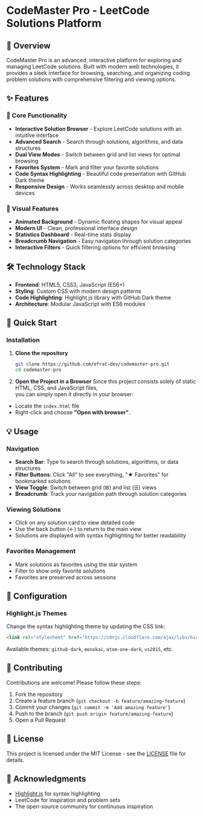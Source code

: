 # CodeMaster Pro - LeetCode Solutions Platform

## 🚀 Overview

CodeMaster Pro is an advanced, interactive platform for exploring and managing LeetCode solutions. Built with modern web technologies, it provides a sleek interface for browsing, searching, and organizing coding problem solutions with comprehensive filtering and viewing options.

## ✨ Features

### 🎯 Core Functionality
- **Interactive Solution Browser** - Explore LeetCode solutions with an intuitive interface
- **Advanced Search** - Search through solutions, algorithms, and data structures
- **Dual View Modes** - Switch between grid and list views for optimal browsing
- **Favorites System** - Mark and filter your favorite solutions
- **Code Syntax Highlighting** - Beautiful code presentation with GitHub Dark theme
- **Responsive Design** - Works seamlessly across desktop and mobile devices

### 🎨 Visual Features
- **Animated Background** - Dynamic floating shapes for visual appeal
- **Modern UI** - Clean, professional interface design
- **Statistics Dashboard** - Real-time stats display
- **Breadcrumb Navigation** - Easy navigation through solution categories
- **Interactive Filters** - Quick filtering options for efficient browsing

## 🛠️ Technology Stack

- **Frontend**: HTML5, CSS3, JavaScript (ES6+)
- **Styling**: Custom CSS with modern design patterns
- **Code Highlighting**: Highlight.js library with GitHub Dark theme
- **Architecture**: Modular JavaScript with ES6 modules

## 🚀 Quick Start

### Installation

1. **Clone the repository**
   ```bash
   git clone https://github.com/efrat-dev/codemaster-pro.git
   cd codemaster-pro
   ```

2. **Open the Project in a Browser**
Since this project consists solely of static HTML, CSS, and JavaScript files,  
you can simply open it directly in your browser:

- Locate the `index.html` file
- Right-click and choose **"Open with browser"**.

## 💡 Usage

### Navigation
- **Search Bar**: Type to search through solutions, algorithms, or data structures
- **Filter Buttons**: Click "All" to see everything, "★ Favorites" for bookmarked solutions
- **View Toggle**: Switch between grid (⊞) and list (☰) views
- **Breadcrumb**: Track your navigation path through solution categories

### Viewing Solutions
- Click on any solution card to view detailed code
- Use the back button (←) to return to the main view
- Solutions are displayed with syntax highlighting for better readability

### Favorites Management
- Mark solutions as favorites using the star system
- Filter to show only favorite solutions
- Favorites are preserved across sessions

## 🔧 Configuration

### Highlight.js Themes
Change the syntax highlighting theme by updating the CSS link:
```html
<link rel="stylesheet" href="https://cdnjs.cloudflare.com/ajax/libs/highlight.js/11.9.0/styles/[THEME-NAME].min.css" />
```

Available themes: `github-dark`, `monokai`, `atom-one-dark`, `vs2015`, etc.

## 🤝 Contributing

Contributions are welcome! Please follow these steps:

1. Fork the repository
2. Create a feature branch (`git checkout -b feature/amazing-feature`)
3. Commit your changes (`git commit -m 'Add amazing feature'`)
4. Push to the branch (`git push origin feature/amazing-feature`)
5. Open a Pull Request

## 📄 License

This project is licensed under the MIT License - see the [LICENSE](LICENSE) file for details.

## 👏 Acknowledgments

- [Highlight.js](https://highlightjs.org/) for syntax highlighting
- LeetCode for inspiration and problem sets
- The open-source community for continuous inspiration
